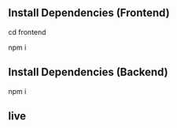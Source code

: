 ## Install Dependencies (Frontend)

cd frontend

npm i

## Install Dependencies (Backend)

npm i


## live  